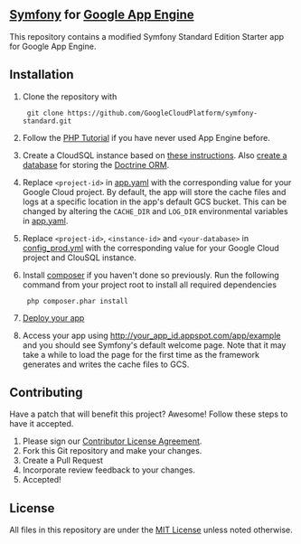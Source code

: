 ## [Symfony](http://symfony.com/) for [Google App Engine](https://cloud.google.com/appengine/)
This repository contains a modified Symfony Standard Edition Starter app for Google App Engine.

## Installation

1. Clone the repository with

        git clone https://github.com/GoogleCloudPlatform/symfony-standard.git

1. Follow the [PHP Tutorial](https://cloud.google.com/appengine/docs/php/gettingstarted/introduction) if you have never used App Engine before.

1. Create a CloudSQL instance based on [these instructions](https://cloud.google.com/appengine/docs/php/cloud-sql/#create). Also [create a database](https://cloud.google.com/sql/docs/create-database) for storing the [Doctrine ORM](http://symfony.com/doc/current/book/doctrine.html).

1. Replace `<project-id>` in [app.yaml](app.yaml) with the corresponding value for your Google Cloud project. By default, the app will store the cache files and logs at a specific location in the app's default GCS bucket. This can be changed by altering the `CACHE_DIR` and `LOG_DIR` environmental variables in [app.yaml](app.yaml).

1. Replace `<project-id>`, `<instance-id>` and `<your-database>` in [config_prod.yml](app/config/config_prod.yml) with the corresponding value for your Google Cloud project and ClouSQL instance.

1. Install [composer](https://getcomposer.org/) if you haven't done so previously. Run the following command from your project root to install all required dependencies

        php composer.phar install

1. [Deploy your app](https://cloud.google.com/appengine/docs/php/gettingstarted/uploading)

1. Access your app using http://your_app_id.appspot.com/app/example and you should see Symfony's default welcome page. Note that it may take a while to load the page for the first time as the framework generates and writes the cache files to GCS.

## Contributing
Have a patch that will benefit this project? Awesome! Follow these steps to have it accepted.

1. Please sign our [Contributor License Agreement](CONTRIB.md).
1. Fork this Git repository and make your changes.
1. Create a Pull Request
1. Incorporate review feedback to your changes.
1. Accepted!

## License
All files in this repository are under the [MIT License](LICENSE) unless noted otherwise.
